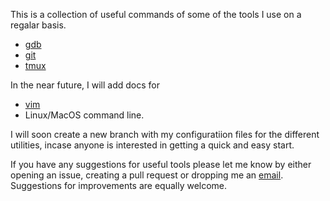 This is a collection of useful commands of some of the tools I use on a regalar basis.

- [gdb](https://www.gnu.org/software/gdb/)
- [git](https://git-scm.com/)
- [tmux](https://github.com/tmux/tmux/wiki)

In the near future, I will add docs for 
- [vim](https://www.vim.org/)
- Linux/MacOS command line.

I will soon create a new branch with my configuratiion files for the different
utilities, incase anyone is interested in getting a quick and easy start.

If you have any suggestions for useful tools please let me know by either 
opening an issue, creating a pull request or dropping me an [email](mailto:charmaine.ndolo@yahoo.de). 
Suggestions for improvements are equally welcome.

